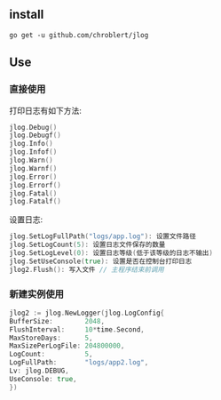 ## install
`go get -u github.com/chroblert/jlog`
## Use
### 直接使用
打印日志有如下方法:
```go
jlog.Debug()
jlog.Debugf()
jlog.Info()
jlog.Infof()
jlog.Warn()
jlog.Warnf()
jlog.Error()
jlog.Errorf()
jlog.Fatal()
jlog.Fatalf()
```
设置日志:
```go
jlog.SetLogFullPath("logs/app.log"): 设置文件路径
jlog.SetLogCount(5): 设置日志文件保存的数量
jlog.SetLogLevel(0): 设置日志等级(低于该等级的日志不输出)
jlog.SetUseConsole(true): 设置是否在控制台打印日志
jlog2.Flush(): 写入文件 // 主程序结束前调用
```
### 新建实例使用
```go
jlog2 := jlog.NewLogger(jlog.LogConfig{
BufferSize:        2048,
FlushInterval:     10*time.Second,
MaxStoreDays:      5,
MaxSizePerLogFile: 204800000,
LogCount:          5,
LogFullPath:       "logs/app2.log",
Lv: jlog.DEBUG,
UseConsole: true,
})
```